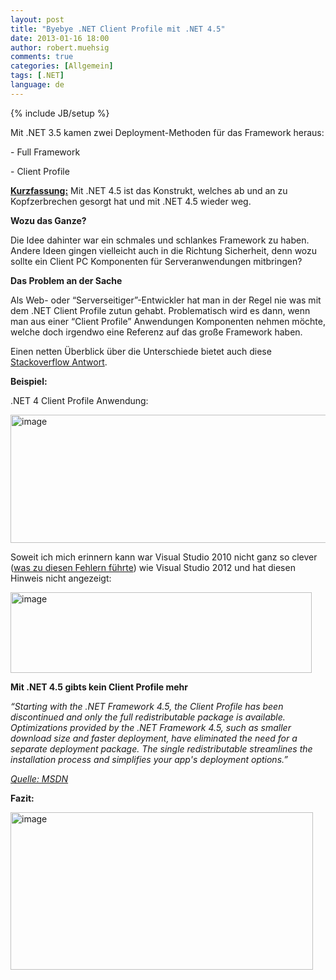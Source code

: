 ```yaml
---
layout: post
title: "Byebye .NET Client Profile mit .NET 4.5"
date: 2013-01-16 18:00
author: robert.muehsig
comments: true
categories: [Allgemein]
tags: [.NET]
language: de
---
```

{% include JB/setup %}
<p>Mit .NET 3.5 kamen zwei Deployment-Methoden für das Framework heraus:</p> <p>- Full Framework</p> <p>- Client Profile</p> <p><strong><u>Kurzfassung:</u></strong> Mit .NET 4.5 ist das Konstrukt, welches ab und an zu Kopfzerbrechen gesorgt hat und mit .NET 4.5 wieder weg.</p> <p><strong>Wozu das Ganze?</strong></p> <p>Die Idee dahinter war ein schmales und schlankes Framework zu haben. Andere Ideen gingen vielleicht auch in die Richtung Sicherheit, denn wozu sollte ein Client PC Komponenten für Serveranwendungen mitbringen?</p> <p><strong>Das Problem an der Sache</strong></p> <p>Als Web- oder “Serverseitiger”-Entwickler hat man in der Regel nie was mit dem .NET Client Profile zutun gehabt. Problematisch wird es dann, wenn man aus einer “Client Profile” Anwendungen Komponenten nehmen möchte, welche doch irgendwo eine Referenz auf das große Framework haben.</p> <p>Einen netten Überblick über die Unterschiede bietet auch diese <a href="http://stackoverflow.com/questions/2759228/difference-between-net-4-client-profile-and-full-framework-download">Stackoverflow Antwort</a>.</p> <p><strong>Beispiel:</strong></p> <p>.NET 4 Client Profile Anwendung: </p> <p><a href="{{BASE_PATH}}/assets/wp-images/image1702.png"><img title="image" style="border-top: 0px; border-right: 0px; border-bottom: 0px; border-left: 0px; display: inline" border="0" alt="image" src="{{BASE_PATH}}/assets/wp-images/image_thumb860.png" width="559" height="205"></a> </p> <p></p> <p>Soweit ich mich erinnern kann war Visual Studio 2010 nicht ganz so clever (<a href="http://rantdriven.com/post/2011/01/07/NET-Framework-4-Client-Profile-The-Devil-Itself!.aspx">was zu diesen Fehlern führte</a>) wie Visual Studio 2012 und hat diesen Hinweis nicht angezeigt:</p> <p><a href="{{BASE_PATH}}/assets/wp-images/image1703.png"><img title="image" style="border-top: 0px; border-right: 0px; border-bottom: 0px; border-left: 0px; display: inline" border="0" alt="image" src="{{BASE_PATH}}/assets/wp-images/image_thumb861.png" width="482" height="129"></a> </p> <p><strong>Mit .NET 4.5 gibts kein Client Profile mehr</strong></p> <p><em>“Starting with the .NET Framework 4.5, the Client Profile has been discontinued and only the full redistributable package is available. Optimizations provided by the .NET Framework 4.5, such as smaller download size and faster deployment, have eliminated the need for a separate deployment package. The single redistributable streamlines the installation process and simplifies your app's deployment options.”</em></p> <p><em><a href="http://msdn.microsoft.com/en-us/library/cc656912.aspx">Quelle: MSDN</a></em></p> <p><strong>Fazit:</strong></p> <p><a href="{{BASE_PATH}}/assets/wp-images/image1704.png"><img title="image" style="border-top: 0px; border-right: 0px; border-bottom: 0px; border-left: 0px; display: inline" border="0" alt="image" src="{{BASE_PATH}}/assets/wp-images/image_thumb862.png" width="484" height="252"></a></p>
